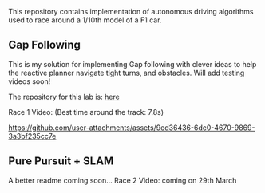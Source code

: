 This repository contains implementation of autonomous driving algorithms used to race around a 1/10th model of a F1 car.

## Gap Following

This is my solution for implementing Gap following with clever ideas to help the reactive planner navigate tight turns, and obstacles. Will add testing videos soon!

The repository for this lab is: [here](https://github.com/f1tenth-cmu/f1tenth_lab4)

Race 1 Video: (Best time around the track: 7.8s)

https://github.com/user-attachments/assets/9ed36436-6dc0-4670-9869-3a3bf235cc7e

## Pure Pursuit + SLAM

A better readme coming soon...
Race 2 Video: coming on 29th March

